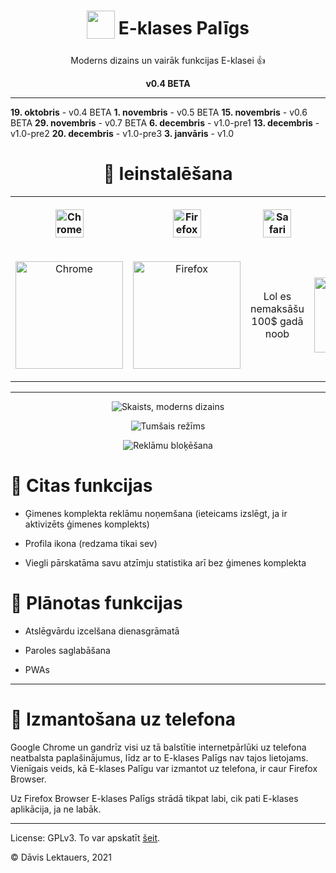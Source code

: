 <h1 align="center">
	<sub>
		<img src="https://github.com/d-avis/e-klases-paligs/raw/master/assets/icon-bg.png" height="45" width="45">
	</sub>
	E-klases Palīgs
</h1>
<p align="center">
	Moderns dizains un vairāk funkcijas E-klasei 👍
</p>
<p align="center">
	<b>v0.4 BETA</b>
</p>

***

**19. oktobris** - v0.4 BETA
**1. novembris** - v0.5 BETA
**15. novembris** - v0.6 BETA
**29. novembris** - v0.7 BETA
**6. decembris** - v1.0-pre1
**13. decembris** - v1.0-pre2
**20. decembris** - v1.0-pre3
**3. janvāris** - v1.0

<h1 align="center">
	🎉 Ieinstalēšana
</h1>
<p align="center">
	<table align="center">
		<tr>
			<th>
				<p align="center">
					<img alt="Chrome" src="https://upload.wikimedia.org/wikipedia/commons/a/a5/Google_Chrome_icon_%28September_2014%29.svg" width="45" />
				</p>
			</th>
			<th>
				<p align="center">
					<img alt="Firefox" src="https://upload.wikimedia.org/wikipedia/commons/a/a0/Firefox_logo%2C_2019.svg" width="45" />
				</p>
			</th>
			<th>
				<p align="center">
					<img alt="Safari" src="https://upload.wikimedia.org/wikipedia/en/7/71/Safari_14_icon.png" width="45" />
				</p>
			</th>
			<th>
				<p align="center">
					<img alt="Internet Explorer" src="https://upload.wikimedia.org/wikipedia/commons/thumb/1/18/Internet_Explorer_10%2B11_logo.svg/1200px-Internet_Explorer_10%2B11_logo.svg.png" width="45" />
				</p>
			</th>
		</tr>
		<tr>
			<td>
				<p align="center">
					<a href="https://chrome.google.com/webstore/detail/e-klases-pal%C4%ABgs/bpajpfnilndpahikmljlbnlmabajgndo?hl=lv">
						<img alt="Chrome" src="https://storage.googleapis.com/chrome-gcs-uploader.appspot.com/image/WlD8wC6g8khYWPJUsQceQkhXSlv1/	mPGKYBIR2uCP0ApchDXE.png" width="172" />
					</a>
				</p>
			</td>
			<td>
				<p align="center">
					<a href="https://chrome.google.com/webstore/detail/e-klases-pal%C4%ABgs/bpajpfnilndpahikmljlbnlmabajgndo?hl=lv">
						<img alt="Firefox" src="https://ffp4g1ylyit3jdyti1hqcvtb-wpengine.netdna-ssl.com/addons/files/2015/11/get-the-addon.png" width="172" />
					</a>
				</p>
			</td>
			<td>
				<p align="center">
					Lol es nemaksāšu 100$ gadā noob
				</p>
			</td>
			<td>
				<p align="center">
					<img alt="😂😂😂" src="https://raw.githubusercontent.com/d-avis/e-klases-paligs/master/assets/readme/laughing.png" width="120">
				</p>
			</td>
		</tr>
	</table>
</p>

***

<p align="center">
	<img src="https://github.com/d-avis/e-klases-paligs/raw/master/assets/readme/1.png" alt="Skaists, moderns dizains" />
</p>
<p align="center">
	<img src="https://github.com/d-avis/e-klases-paligs/raw/master/assets/readme/2.png" alt="Tumšais režīms" />
</p>
<p align="center">
	<img src="https://github.com/d-avis/e-klases-paligs/raw/master/assets/readme/3.png" alt="Reklāmu bloķēšana" />
</p>

# 🧩 Citas funkcijas

- Ģimenes komplekta reklāmu noņemšana (ieteicams izslēgt, ja ir aktivizēts ģimenes komplekts)

- Profila ikona (redzama tikai sev)

- Viegli pārskatāma savu atzīmju statistika arī bez ģimenes komplekta

# 📝 Plānotas funkcijas

- Atslēgvārdu izcelšana dienasgrāmatā

- Paroles saglabāšana

- PWAs

***

# 📱 Izmantošana uz telefona

Google Chrome un gandrīz visi uz tā balstītie internetpārlūki uz telefona neatbalsta paplašinājumus, līdz ar to E-klases Palīgs nav tajos lietojams. Vienīgais veids, kā E-klases Palīgu var izmantot uz telefona, ir caur Firefox Browser.

Uz Firefox Browser E-klases Palīgs strādā tikpat labi, cik pati E-klases aplikācija, ja ne labāk.

***

License: GPLv3. To var apskatīt [šeit](https://github.com/d-avis/e-klases-paligs/tree/master/LICENSE).

© Dāvis Lektauers, 2021
